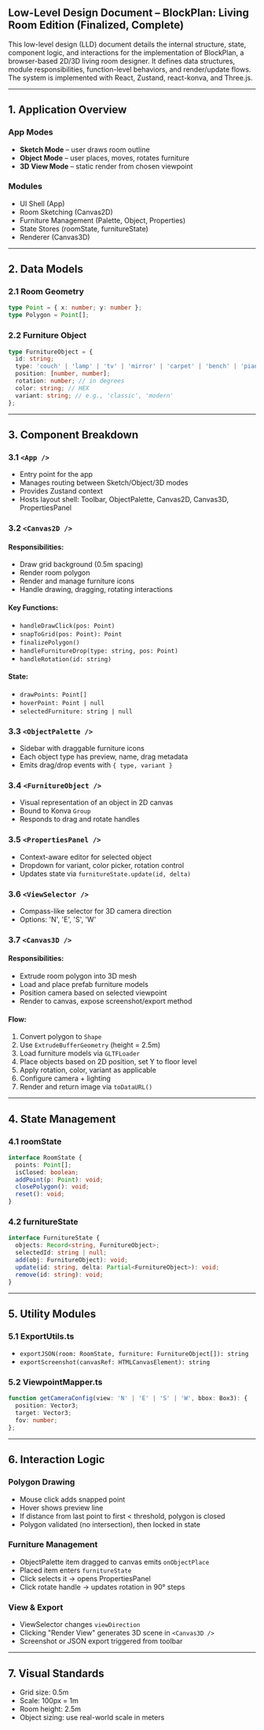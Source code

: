## Low-Level Design Document – BlockPlan: Living Room Edition (Finalized, Complete)

This low-level design (LLD) document details the internal structure, state, component logic, and interactions for the implementation of BlockPlan, a browser-based 2D/3D living room designer. It defines data structures, module responsibilities, function-level behaviors, and render/update flows. The system is implemented with React, Zustand, react-konva, and Three.js.

---

## 1. Application Overview

### App Modes
- **Sketch Mode** – user draws room outline
- **Object Mode** – user places, moves, rotates furniture
- **3D View Mode** – static render from chosen viewpoint

### Modules
- UI Shell (App)
- Room Sketching (Canvas2D)
- Furniture Management (Palette, Object, Properties)
- State Stores (roomState, furnitureState)
- Renderer (Canvas3D)

---

## 2. Data Models

### 2.1 Room Geometry
```ts
type Point = { x: number; y: number };
type Polygon = Point[];
```

### 2.2 Furniture Object
```ts
type FurnitureObject = {
  id: string;
  type: 'couch' | 'lamp' | 'tv' | 'mirror' | 'carpet' | 'bench' | 'piano';
  position: [number, number];
  rotation: number; // in degrees
  color: string; // HEX
  variant: string; // e.g., 'classic', 'modern'
};
```

---

## 3. Component Breakdown

### 3.1 `<App />`
- Entry point for the app
- Manages routing between Sketch/Object/3D modes
- Provides Zustand context
- Hosts layout shell: Toolbar, ObjectPalette, Canvas2D, Canvas3D, PropertiesPanel

### 3.2 `<Canvas2D />`
#### Responsibilities:
- Draw grid background (0.5m spacing)
- Render room polygon
- Render and manage furniture icons
- Handle drawing, dragging, rotating interactions

#### Key Functions:
- `handleDrawClick(pos: Point)`
- `snapToGrid(pos: Point): Point`
- `finalizePolygon()`
- `handleFurnitureDrop(type: string, pos: Point)`
- `handleRotation(id: string)`

#### State:
- `drawPoints: Point[]`
- `hoverPoint: Point | null`
- `selectedFurniture: string | null`

### 3.3 `<ObjectPalette />`
- Sidebar with draggable furniture icons
- Each object type has preview, name, drag metadata
- Emits drag/drop events with `{ type, variant }`

### 3.4 `<FurnitureObject />`
- Visual representation of an object in 2D canvas
- Bound to Konva `Group`
- Responds to drag and rotate handles

### 3.5 `<PropertiesPanel />`
- Context-aware editor for selected object
- Dropdown for variant, color picker, rotation control
- Updates state via `furnitureState.update(id, delta)`

### 3.6 `<ViewSelector />`
- Compass-like selector for 3D camera direction
- Options: 'N', 'E', 'S', 'W'

### 3.7 `<Canvas3D />`
#### Responsibilities:
- Extrude room polygon into 3D mesh
- Load and place prefab furniture models
- Position camera based on selected viewpoint
- Render to canvas, expose screenshot/export method

#### Flow:
1. Convert polygon to `Shape`
2. Use `ExtrudeBufferGeometry` (height = 2.5m)
3. Load furniture models via `GLTFLoader`
4. Place objects based on 2D position, set Y to floor level
5. Apply rotation, color, variant as applicable
6. Configure camera + lighting
7. Render and return image via `toDataURL()`

---

## 4. State Management

### 4.1 roomState
```ts
interface RoomState {
  points: Point[];
  isClosed: boolean;
  addPoint(p: Point): void;
  closePolygon(): void;
  reset(): void;
}
```

### 4.2 furnitureState
```ts
interface FurnitureState {
  objects: Record<string, FurnitureObject>;
  selectedId: string | null;
  add(obj: FurnitureObject): void;
  update(id: string, delta: Partial<FurnitureObject>): void;
  remove(id: string): void;
}
```

---

## 5. Utility Modules

### 5.1 ExportUtils.ts
- `exportJSON(room: RoomState, furniture: FurnitureObject[]): string`
- `exportScreenshot(canvasRef: HTMLCanvasElement): string`

### 5.2 ViewpointMapper.ts
```ts
function getCameraConfig(view: 'N' | 'E' | 'S' | 'W', bbox: Box3): {
  position: Vector3;
  target: Vector3;
  fov: number;
};
```

---

## 6. Interaction Logic

### Polygon Drawing
- Mouse click adds snapped point
- Hover shows preview line
- If distance from last point to first < threshold, polygon is closed
- Polygon validated (no intersection), then locked in state

### Furniture Management
- ObjectPalette item dragged to canvas emits `onObjectPlace`
- Placed item enters `furnitureState`
- Click selects it → opens PropertiesPanel
- Click rotate handle → updates rotation in 90° steps

### View & Export
- ViewSelector changes `viewDirection`
- Clicking "Render View" generates 3D scene in `<Canvas3D />`
- Screenshot or JSON export triggered from toolbar

---

## 7. Visual Standards
- Grid size: 0.5m
- Scale: 100px = 1m
- Room height: 2.5m
- Object sizing: use real-world scale in meters

